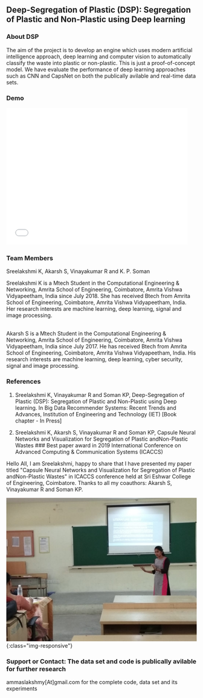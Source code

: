 ## Deep-Segregation of Plastic (DSP): Segregation of Plastic and Non-Plastic using Deep learning

### About DSP
The aim of the project is to develop an engine which uses modern artificial intelligence approach, deep learning and computer vision to automatically classify the waste into plastic or non-plastic. This is just a proof-of-concept model. We have evaluate the performance of deep learning approaches such as CNN and CapsNet on both the publically avilable and real-time data sets.

### Demo

<iframe width="480" height="360" src="VID-20190122-WA0005.mp4" frameborder="0"> </iframe>

### Team Members
Sreelakshmi K, Akarsh S, Vinayakumar R and K. P. Soman

Sreelakshmi K is a Mtech Student in the Computational Engineering & Networking, Amrita School of Engineering, Coimbatore, Amrita Vishwa Vidyapeetham, India since July 2018. She has received Btech from Amrita School of Engineering, Coimbatore, Amrita Vishwa Vidyapeetham, India. Her research interests are machine learning, deep learning, signal and image processing.

<br>
Akarsh S is a Mtech Student in the Computational Engineering & Networking, Amrita School of Engineering, Coimbatore, Amrita Vishwa Vidyapeetham, India since July 2017. He has received Btech from Amrita School of Engineering, Coimbatore, Amrita Vishwa Vidyapeetham, India. His research interests are machine learning, deep learning, cyber security, signal and image processing.



### References
1. Sreelakshmi K, Vinayakumar R and Soman KP, Deep-Segregation of Plastic (DSP): Segregation of Plastic and Non-Plastic using Deep learning. In Big Data Recommender Systems: Recent Trends and Advances, Institution of Engineering and Technology (IET) [Book chapter - In Press]

2. Sreelakshmi K, Akarsh S, Vinayakumar R and Soman KP, Capsule Neural Networks and Visualization for Segregation of Plastic andNon-Plastic Wastes ### Best paper award in 2019 International Conference on Advanced Computing & Communication Systems (ICACCS)


Hello All, I am Sreelakshmi, happy to share that I have presented my paper titled "Capsule Neural Networks and Visualization for Segregation of Plastic andNon-Plastic Wastes" in ICACCS conference held at Sri Eshwar College of Engineering, Coimbatore. Thanks to all my coauthors: Akarsh S, Vinayakumar R and Soman KP.

![image-title-here](/img/IMG-20190316-WA0000.jpg){:class="img-responsive"}

### Support or Contact: The data set and code is publically avilable for further research

ammaslakshmy[At]gmail.com for the complete code, data set and its experiments
